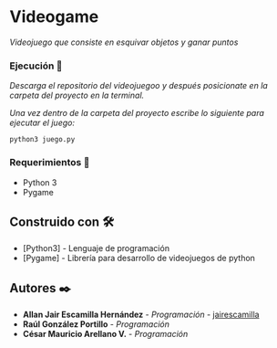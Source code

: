 # Videogame

_Videojuego que consiste en esquivar objetos y ganar puntos_


### Ejecución 🔧

_Descarga el repositorio del videojuegoo y después posicionate en la carpeta del proyecto en la terminal._

_Una vez dentro de la carpeta del proyecto escribe lo siguiente para ejecutar el juego:_

```
python3 juego.py
```
### Requerimientos 🔩

- Python 3
- Pygame

## Construido con 🛠️


* [Python3] - Lenguaje de programación
* [Pygame] - Librería para desarrollo de videojuegos de python


## Autores ✒️

* **Allan Jair Escamilla Hernández** - *Programación* - [jairescamilla](https://github.com/jairescamilla)
* **Raúl González Portillo** - *Programación*
* **César Mauricio Arellano V.** - *Programación* 


